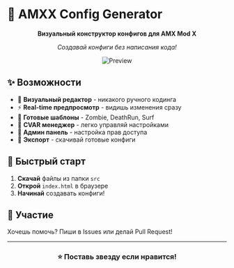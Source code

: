 # 🚀 AMXX Config Generator

<div align="center">

**Визуальный конструктор конфигов для AMX Mod X**

*Создавай конфиги без написания кода!*

![Preview](https://fotohosting.pro/i/%D0%A1%D0%BD%D0%B8%D0%BC%D0%BE%D0%BA.5o7px+Preview)

</div>

## ✨ Возможности

- 🎯 **Визуальный редактор** - никакого ручного кодинга
- ⚡ **Real-time предпросмотр** - видишь изменения сразу
- 🎨 **Готовые шаблоны** - Zombie, DeathRun, Surf
- 🔧 **CVAR менеджер** - легко управляй настройками
- 👥 **Админ панель** - настройка прав доступа
- 💾 **Экспорт** - скачивай готовые конфиги

## 🚀 Быстрый старт

1. **Скачай** файлы из папки `src`
2. **Открой** `index.html` в браузере
3. **Начинай** создавать конфиги!

## 🤝 Участие

Хочешь помочь? Пиши в Issues или делай Pull Request!

---

<div align="center">

### ⭐ Поставь звезду если нравится!

</div>
